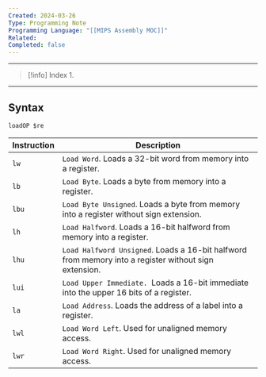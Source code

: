 ```yaml
---
Created: 2024-03-26
Type: Programming Note
Programming Language: "[[MIPS Assembly MOC]]"
Related: 
Completed: false
---
```

---

>[!info] Index
>1. 

---
## Syntax
```javascript
loadOP $re
```


| Instruction | Description                                                                                           |
| ----------- | ----------------------------------------------------------------------------------------------------- |
| `lw`        | `Load Word`. Loads a 32-bit word from memory into a register.                                         |
| `lb`        | `Load Byte`. Loads a byte from memory into a register.                                                |
| `lbu`       | `Load Byte Unsigned`. Loads a byte from memory into a register without sign extension.                |
| `lh`        | `Load Halfword`. Loads a 16-bit halfword from memory into a register.                                 |
| `lhu`       | `Load Halfword Unsigned`. Loads a 16-bit halfword from memory into a register without sign extension. |
| `lui`       | `Load Upper Immediate. `Loads a 16-bit immediate into the upper 16 bits of a register.                |
| `la`        | `Load Address`. Loads the address of a label into a register.                                         |
| `lwl`       | `Load Word Left`. Used for unaligned memory access.                                                   |
| `lwr`       | `Load Word Right`. Used for unaligned memory access.                                                  |


